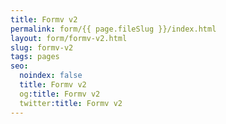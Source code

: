 ```yaml
---
title: Formv v2
permalink: form/{{ page.fileSlug }}/index.html
layout: form/formv-v2.html
slug: formv-v2
tags: pages
seo:
  noindex: false
  title: Formv v2
  og:title: Formv v2
  twitter:title: Formv v2
---
```



